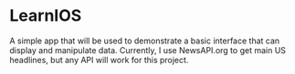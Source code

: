 # LearnIOS
A simple app that will be used to demonstrate a basic interface that can display and manipulate data.
Currently, I use NewsAPI.org to get main US headlines, but any API will work for this project.

